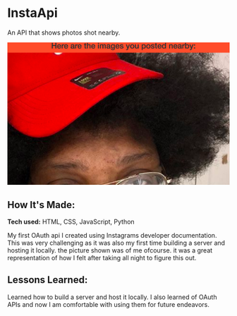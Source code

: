 # InstaApi
An API that shows photos shot nearby.

![Insta API](instaAPI/instaPic.png)

## How It's Made:

**Tech used:** HTML, CSS, JavaScript, Python

My first OAuth api I created using Instagrams developer documentation. This was very challenging as it was also my first time building a server and hosting it locally. the picture shown was of me ofcourse. it was a great representation of how I felt after taking all night to figure this out.

## Lessons Learned:

Learned how to build a server and host it locally. I also learned of OAuth APIs and now I am comfortable with using them for future endeavors.
